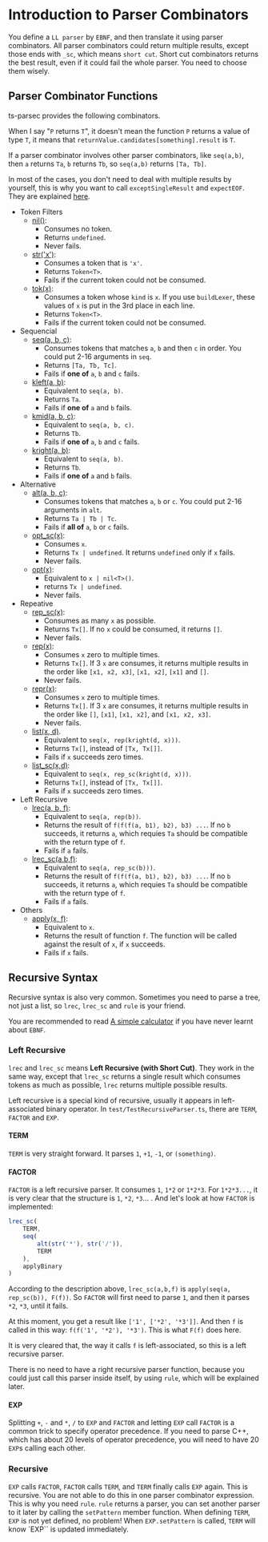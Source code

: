 # Introduction to Parser Combinators

You define a `LL parser` by `EBNF`, and then translate it using parser combinators. All parser combinators could return multiple results, except those ends with `_sc`, which means `short cut`.
Short cut combinators returns the best result, even if it could fail the whole parser.
You need to choose them wisely.

## Parser Combinator Functions

ts-parsec provides the following combinators.

When I say "`P` returns `T`", it doesn't mean the function `P` returns a value of type `T`, it means that `returnValue.candidates[something].result` is `T`.

If a parser combinator involves other parser combinators, like `seq(a,b)`, then `a` returns `Ta`, `b` returns `Tb`, so `seq(a,b)` returns `[Ta, Tb]`.

In most of the cases, you don't need to deal with multiple results by yourself, this is why you want to call `exceptSingleResult` and `expectEOF`. They are explained [here](./README.md).

- Token Filters
  - [nil()](./parsec/nil.md):
    - Consumes no token.
    - Returns `undefined`.
    - Never fails.
  - [str('x')](./parsec/str.md):
    - Consumes a token that is `'x'`.
    - Returns `Token<T>`.
    - Fails if the current token could not be consumed.
  - [tok(x)](./parsec/tok.md):
    - Consumes a token whose `kind` is `x`. If you use `buildLexer`, these values of `x` is put in the 3rd place in each line.
    - Returns `Token<T>`.
    - Fails if the current token could not be consumed.
- Sequencial
  - [seq(a, b, c)](./parsec/seq.md):
    - Consumes tokens that matches `a`, `b` and then `c` in order. You could put 2-16 arguments in `seq`.
    - Returns `[Ta, Tb, Tc]`.
    - Fails if **one of** `a`, `b` and `c` fails.
  - [kleft(a, b)](./parsec/kleft.md):
    - Equivalent to `seq(a, b)`.
    - Returns `Ta`.
    - Fails if **one of** `a` and `b` fails.
  - [kmid(a, b, c)](./parsec/kmid.md):
    - Equivalent to `seq(a, b, c)`.
    - Returns `Tb`.
    - Fails if **one of** `a`, `b` and `c` fails.
  - [kright(a, b)](./parsec/kright.md):
    - Equivalent to `seq(a, b)`.
    - Returns `Tb`.
    - Fails if **one of** `a` and `b` fails.
- Alternative
  - [alt(a, b, c)](./parsec/alt.md):
    - Consumes tokens that matches `a`, `b` or `c`. You could put 2-16 arguments in `alt`.
    - Returns `Ta | Tb | Tc`.
    - Fails if **all of** `a`, `b` or `c` fails.
  - [opt_sc(x)](./parsec/opt_sc.md):
    - Consumes `x`.
    - Returns `Tx | undefined`. It returns `undefined` only if `x` fails.
    - Never fails.
  - [opt(x)](./parsec/opt.md):
    - Equivalent to `x | nil<T>()`.
    - returns `Tx | undefined`.
    - Never fails.
- Repeative
  - [rep_sc(x)](./parsec/rep_sc.md):
    - Consumes as many `x` as possible.
    - Returns `Tx[]`. If no `x` could be consumed, it returns `[]`.
    - Never fails.
  - [rep(x)](./parsec/rep.md):
    - Consumes `x` zero to multiple times.
    - Returns `Tx[]`. If 3 `x` are consumes, it returns multiple results in the order like `[x1, x2, x3]`, `[x1, x2]`, `[x1]` and `[]`.
    - Never fails.
  - [repr(x)](./parsec/repr.md):
    - Consumes `x` zero to multiple times.
    - Returns `Tx[]`. If 3 `x` are consumes, it returns multiple results in the order like `[]`, `[x1]`, `[x1, x2]`, and `[x1, x2, x3]`.
    - Never fails.
  - [list(x, d)](./parsec/list.md).
    - Equivalent to `seq(x, rep(kright(d, x)))`.
    - Returns `Tx[]`, instead of `[Tx, Tx[]]`.
    - Fails if `x` succeeds zero times.
  - [list_sc(x,d)](./parsec/list_sc.md):
    - Equivalent to `seq(x, rep_sc(kright(d, x)))`.
    - Returns `Tx[]`, instead of `[Tx, Tx[]]`.
    - Fails if `x` succeeds zero times.
- Left Recursive
  - [lrec(a, b, f)](./parsec/lrec.md):
    - Equivalent to `seq(a, rep(b))`.
    - Returns the result of `f(f(f(a, b1), b2), b3) ...`. If no `b` succeeds, it returns `a`, which requies `Ta` should be compatible with the return type of `f`.
    - Fails if `a` fails.
  - [lrec_sc(a,b,f)](./parsec/lrec_sc.md):
    - Equivalent to `seq(a, rep_sc(b)))`.
    - Returns the result of `f(f(f(a, b1), b2), b3) ...`. If no `b` succeeds, it returns `a`, which requies `Ta` should be compatible with the return type of `f`.
    - Fails if `a` fails.
- Others
  - [apply(x, f)](./parsec/apply.md):
    - Equivalent to `x`.
    - Returns the result of function `f`. The function will be called against the result of `x`, if `x` succeeds.
    - Fails if `x` fails.

## Recursive Syntax

Recursive syntax is also very common. Sometimes you need to parse a tree, not just a list, so `lrec`, `lrec_sc` and `rule` is your friend.

You are recommended to read [A simple calculator](../packages/tspc-test/src/TestRecursiveParser.ts) if you have never learnt about `EBNF`.

### Left Recursive

`lrec` and `lrec_sc` means **Left Recursive (with Short Cut)**. They work in the same way, except that `lrec_sc` returns a single result which consumes tokens as much as possible, `lrec` returns multiple possible results.

Left recursive is a special kind of recursive, usually it appears in left-associated binary operator. In `test/TestRecursiveParser.ts`, there are `TERM`, `FACTOR` and `EXP`.

#### TERM

`TERM` is very straight forward. It parses `1`, `+1`, `-1`, or `(something)`.

#### FACTOR

`FACTOR` is a left recursive parser. It consumes `1`, `1*2` or `1*2*3`. For `1*2*3...`, it is very clear that the structure is `1`, `*2`, `*3`... . And let's look at how `FACTOR` is implemented:

```typescript
lrec_sc(
    TERM,
    seq(
        alt(str('*'), str('/')),
        TERM
    ),
    applyBinary
)
```

According to the description above, `lrec_sc(a,b,f)` is `apply(seq(a, rep_sc(b)), F(f))`. So `FACTOR` will first need to parse `1`, and then it parses `*2`, `*3`, until it fails.

At this moment, you get a result like `['1', ['*2', '*3']]`. And then `f` is called in this way: `f(f('1', '*2'), '*3')`. This is what `F(f)` does here.

It is very cleared that, the way it calls `f` is left-associated, so this is a left recursive parser.

There is no need to have a right recursive parser function, because you could just call this parser inside itself, by using `rule`, which will be explained later.

#### EXP

Splitting `+`, `-` and `*`, `/` to `EXP` and `FACTOR` and letting `EXP` call `FACTOR` is a common trick to specify operator precedence. If you need to parse C++, which has about 20 levels of operator precedence, you will need to have 20 `EXP`s calling each other.

### Recursive

`EXP` calls `FACTOR`, `FACTOR` calls `TERM`, and `TERM` finally calls `EXP` again. This is recursive. You are not able to do this in one parser combinator expression. This is why you need `rule`. `rule` returns a parser, you can set another parser to it later by calling the `setPattern` member function.
When defining `TERM`, `EXP` is not yet defined, no problem! When `EXP.setPattern` is called, `TERM` will know `EXP`` is updated immediately.

